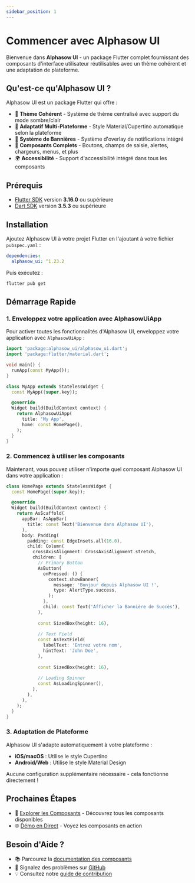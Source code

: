 ```yaml
---
sidebar_position: 1
---
```


# Commencer avec Alphasow UI

Bienvenue dans **Alphasow UI** - un package Flutter complet fournissant des composants d'interface utilisateur réutilisables avec un thème cohérent et une adaptation de plateforme.

## Qu'est-ce qu'Alphasow UI ?

Alphasow UI est un package Flutter qui offre :

- 🎨 **Thème Cohérent** - Système de thème centralisé avec support du mode sombre/clair
- 📱 **Adaptatif Multi-Plateforme** - Style Material/Cupertino automatique selon la plateforme
- 🔔 **Système de Bannières** - Système d'overlay de notifications intégré
- 🧩 **Composants Complets** - Boutons, champs de saisie, alertes, chargeurs, menus, et plus
- 🌍 **Accessibilité** - Support d'accessibilité intégré dans tous les composants

## Prérequis

- [Flutter SDK](https://flutter.dev/docs/get-started/install) version **3.16.0** ou supérieure
- [Dart SDK](https://dart.dev/get-dart) version **3.5.3** ou supérieure

## Installation

Ajoutez Alphasow UI à votre projet Flutter en l'ajoutant à votre fichier `pubspec.yaml` :

```yaml
dependencies:
  alphasow_ui: ^1.23.2
```

Puis exécutez :

```bash
flutter pub get
```

## Démarrage Rapide

### 1. Enveloppez votre application avec AlphasowUiApp

Pour activer toutes les fonctionnalités d'Alphasow UI, enveloppez votre application avec `AlphasowUiApp` :

```dart
import 'package:alphasow_ui/alphasow_ui.dart';
import 'package:flutter/material.dart';

void main() {
  runApp(const MyApp());
}

class MyApp extends StatelessWidget {
  const MyApp({super.key});

  @override
  Widget build(BuildContext context) {
    return AlphasowUiApp(
      title: 'My App',
      home: const HomePage(),
    );
  }
}
```

### 2. Commencez à utiliser les composants

Maintenant, vous pouvez utiliser n'importe quel composant Alphasow UI dans votre application :

```dart
class HomePage extends StatelessWidget {
  const HomePage({super.key});

  @override
  Widget build(BuildContext context) {
    return AsScaffold(
      appBar: AsAppBar(
        title: const Text('Bienvenue dans Alphasow UI'),
      ),
      body: Padding(
        padding: const EdgeInsets.all(16.0),
        child: Column(
          crossAxisAlignment: CrossAxisAlignment.stretch,
          children: [
            // Primary Button
            AsButton(
              onPressed: () {
                context.showBanner(
                  message: 'Bonjour depuis Alphasow UI !',
                  type: AlertType.success,
                );
              },
              child: const Text('Afficher la Bannière de Succès'),
            ),
            
            const SizedBox(height: 16),
            
            // Text Field
            const AsTextField(
              labelText: 'Entrez votre nom',
              hintText: 'John Doe',
            ),
            
            const SizedBox(height: 16),
            
            // Loading Spinner
            const AsLoadingSpinner(),
          ],
        ),
      ),
    );
  }
}
```

### 3. Adaptation de Plateforme

Alphasow UI s'adapte automatiquement à votre plateforme :

- **iOS/macOS** : Utilise le style Cupertino
- **Android/Web** : Utilise le style Material Design

Aucune configuration supplémentaire nécessaire - cela fonctionne directement !

## Prochaines Étapes

- 📖 [Explorer les Composants](./components/overview) - Découvrez tous les composants disponibles
- 🌐 [Démo en Direct](https://ui.alphasow.dev) - Voyez les composants en action

## Besoin d'Aide ?

- 📚 Parcourez la [documentation des composants](./components/overview)
- 🐛 Signalez des problèmes sur [GitHub](https://github.com/alpha-sow/alphasow-ui/issues)
- 💡 Consultez notre [guide de contribution](https://github.com/alpha-sow/alphasow-ui/blob/main/CONTRIBUTING.md)
